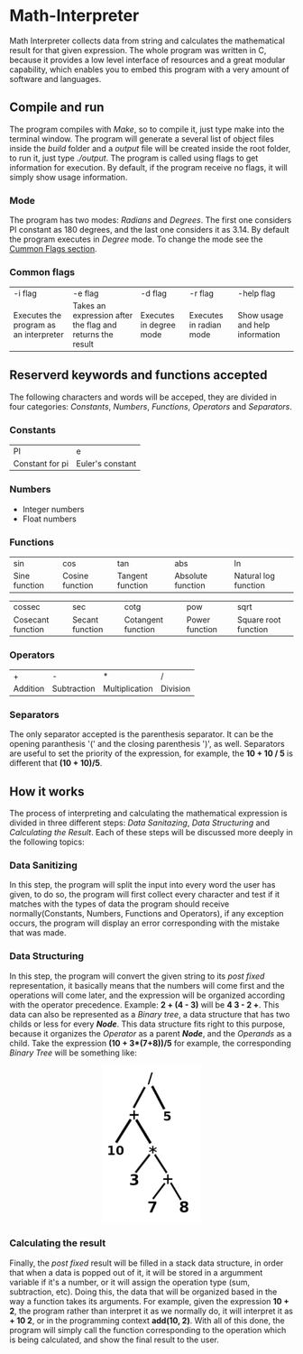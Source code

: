 # Math-Interpreter
Math Interpreter collects data from string and calculates the mathematical result for that given expression. The whole program was written in C, because it provides a low level interface of resources and a great modular capability, which enables you to embed this program with a very amount of software and languages.

## Compile and run

The program compiles with *Make*, so to compile it, just type make into the terminal window. The program will generate a several list of object files inside the *build* folder and a *output* file will be created inside the root folder, to run it, just type *./output*. 
The program is called using flags to get information for execution. By default, if the program receive no flags, it will simply show usage information.

### Mode

The program has two modes: *Radians* and *Degrees*. The first one considers PI constant as 180 degrees, and the last one  considers it as 3.14. By default the program executes in *Degree* mode. To change the mode see the [Cummon Flags section](#common-flags).

### Common flags
<table>
  <tr>
    <td>-i flag</td>
    <td>-e flag</td>
    <td>-d flag</td>
    <td>-r flag</td>
    <td>-help flag</td>
  </td>
  <tr>
    <td>Executes the program as an interpreter</td>
    <td>Takes an expression after the flag and returns the result</td>
    <td>Executes in degree mode</td>
    <td>Executes in radian mode</td>
    <td>Show usage and help information</td>
  </tr>
</table>

## Reserverd keywords and functions accepted
The following characters and words will be acceped, they are divided in four categories: *Constants*, *Numbers*, *Functions*, *Operators* and *Separators*.

### Constants
<table>
  <tr>
    <td>PI</td>
    <td>e</td>
  </tr>
  <tr>
  <td>Constant for pi</td>
  <td>Euler's constant</td>
  </tr>
</table>

### Numbers

- Integer numbers
- Float numbers

### Functions

<table>
  <tr>
    <td>sin</td>
    <td>cos</td>
    <td>tan</td>
    <td>abs</td>
    <td>ln</td>
  </tr>
  <tr>
    <td>Sine function</td>
    <td>Cosine function</td>
    <td>Tangent function</td>
    <td>Absolute function</td>
    <td>Natural log function</td>
  </tr>
</table>
<table>
  <tr>
    <td>cossec</td>
    <td>sec</td>
    <td>cotg</td>
    <td>pow</td>
    <td>sqrt</td>
  </tr>
  <tr>
    <td>Cosecant function</td>
    <td>Secant function</td>
    <td>Cotangent function</td>
    <td>Power function</td>
    <td>Square root function</td>
  </tr>
</table>

### Operators

<table>
  <tr>
    <td>+</td>
    <td>-</td>
    <td>*</td>
    <td>/</td>
  </tr>
  <tr>
    <td>Addition</td>
    <td>Subtraction</td>
    <td>Multiplication</td>
    <td>Division</td>
  </tr>
</table>

### Separators

The only separator accepted is the parenthesis separator. It can be the opening paranthesis '(' and the closing parenthesis ')', as well. Separators are useful to set the priority of the expression, for example, the **10 + 10 / 5** is different that **(10 + 10)/5**.

## How it works

The process of interpreting and calculating the mathematical expression is divided in three different steps: *Data Sanitazing*, *Data Structuring* and *Calculating the Result*. Each of these steps will be discussed more deeply in the following topics:

### Data Sanitizing

In this step, the program will split the input into every word the user has given, to do so, the program will first collect every character and test if it matches with the types of data the program should receive normally(Constants, Numbers, Functions and Operators), if any exception occurs, the program will display an error corresponding with the mistake that was made.

### Data Structuring

In this step, the program will convert the given string to its *post fixed* representation, it basically means that the numbers will come first and the operations will come later, and the expression will be organized according with the operator precedence. Example: **2 + (4 - 3)** will be **4 3 - 2 +**. This data can also be represented as a *Binary tree*, a data structure that has two childs or less for every ***Node***. This data structure fits right to this purpose, because it organizes the *Operator* as a parent ***Node***, and the *Operands* as a child. Take the expression **(10 + 3\*(7+8))/5** for example, the corresponding *Binary Tree* will be something like:

<p align="center">
  <img src="assets/binary-tree.png" alt="Binary tree for expression (10 + 3*(7+8)/5)" height="280px">
</p>

### Calculating the result

Finally, the *post fixed* result will be filled in a stack data structure, in order that when a data is popped out of it, it will be stored in a argumment variable if it's a number, or it will assign the operation type (sum, subtraction, etc). Doing this, the data that will be organized based in the way a function takes its arguments. For example, given the expression **10 + 2**, the program rather than interpret it as we normally do, it will interpret it as **+ 10 2**, or in the programming context **add(10, 2)**. With all of this done, the program will simply call the function corresponding to the operation which is being calculated, and show the final result to the user.
